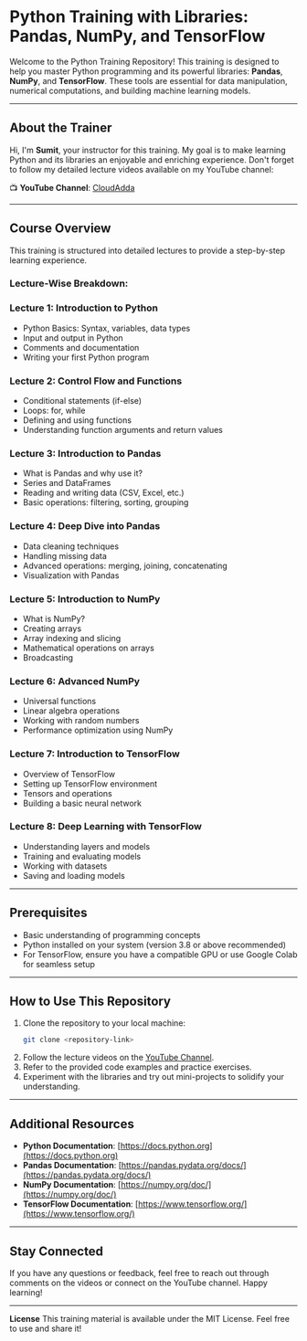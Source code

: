 # Python Training with Libraries: Pandas, NumPy, and TensorFlow

Welcome to the Python Training Repository! This training is designed to help you master Python programming and its powerful libraries: **Pandas**, **NumPy**, and **TensorFlow**. These tools are essential for data manipulation, numerical computations, and building machine learning models.

---

## About the Trainer
Hi, I'm **Sumit**, your instructor for this training. My goal is to make learning Python and its libraries an enjoyable and enriching experience. Don't forget to follow my detailed lecture videos available on my YouTube channel:

📺 **YouTube Channel**: [CloudAdda](https://www.youtube.com/@cloudadda.001)

---

## Course Overview
This training is structured into detailed lectures to provide a step-by-step learning experience.

### Lecture-Wise Breakdown:

### **Lecture 1: Introduction to Python**
- Python Basics: Syntax, variables, data types
- Input and output in Python
- Comments and documentation
- Writing your first Python program

### **Lecture 2: Control Flow and Functions**
- Conditional statements (if-else)
- Loops: for, while
- Defining and using functions
- Understanding function arguments and return values

### **Lecture 3: Introduction to Pandas**
- What is Pandas and why use it?
- Series and DataFrames
- Reading and writing data (CSV, Excel, etc.)
- Basic operations: filtering, sorting, grouping

### **Lecture 4: Deep Dive into Pandas**
- Data cleaning techniques
- Handling missing data
- Advanced operations: merging, joining, concatenating
- Visualization with Pandas

### **Lecture 5: Introduction to NumPy**
- What is NumPy?
- Creating arrays
- Array indexing and slicing
- Mathematical operations on arrays
- Broadcasting

### **Lecture 6: Advanced NumPy**
- Universal functions
- Linear algebra operations
- Working with random numbers
- Performance optimization using NumPy

### **Lecture 7: Introduction to TensorFlow**
- Overview of TensorFlow
- Setting up TensorFlow environment
- Tensors and operations
- Building a basic neural network

### **Lecture 8: Deep Learning with TensorFlow**
- Understanding layers and models
- Training and evaluating models
- Working with datasets
- Saving and loading models

---

## Prerequisites
- Basic understanding of programming concepts
- Python installed on your system (version 3.8 or above recommended)
- For TensorFlow, ensure you have a compatible GPU or use Google Colab for seamless setup

---

## How to Use This Repository
1. Clone the repository to your local machine:
   ```bash
   git clone <repository-link>
   ```
2. Follow the lecture videos on the [YouTube Channel](https://www.youtube.com/@cloudadda.001).
3. Refer to the provided code examples and practice exercises.
4. Experiment with the libraries and try out mini-projects to solidify your understanding.

---

## Additional Resources
- **Python Documentation**: [https://docs.python.org](https://docs.python.org)
- **Pandas Documentation**: [https://pandas.pydata.org/docs/](https://pandas.pydata.org/docs/)
- **NumPy Documentation**: [https://numpy.org/doc/](https://numpy.org/doc/)
- **TensorFlow Documentation**: [https://www.tensorflow.org/](https://www.tensorflow.org/)

---

## Stay Connected
If you have any questions or feedback, feel free to reach out through comments on the videos or connect on the YouTube channel. Happy learning!

---

**License**
This training material is available under the MIT License. Feel free to use and share it!

